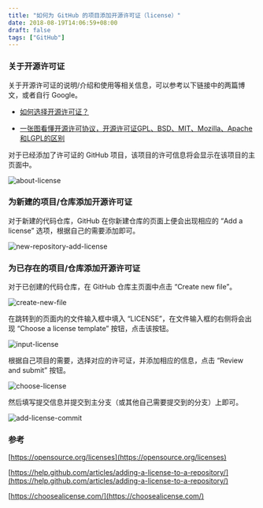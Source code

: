 ```yaml
---
title: "如何为 GitHub 的项目添加开源许可证（license）"
date: 2018-08-19T14:06:59+08:00
draft: false
tags: ["GitHub"]
---
```


### 关于开源许可证

关于开源许可证的说明/介绍和使用等相关信息，可以参考以下链接中的两篇博文，或者自行 Google。

* [如何选择开源许可证？](http://www.ruanyifeng.com/blog/2011/05/how_to_choose_free_software_licenses.html)

* [一张图看懂开源许可协议，开源许可证GPL、BSD、MIT、Mozilla、Apache和LGPL的区别](https://blog.csdn.net/testcs_dn/article/details/38496107)

对于已经添加了许可证的 GitHub 项目，该项目的许可信息将会显示在该项目的主页面中。

![about-license](/images/about-license.png)

### 为新建的项目/仓库添加开源许可证

对于新建的代码仓库，GitHub 在你新建仓库的页面上便会出现相应的 “Add a license” 选项，根据自己的需要添加即可。

![new-repository-add-license](/images/new-repository-add-license.png)

### 为已存在的项目/仓库添加开源许可证

对于已创建的代码仓库，在 GitHub 仓库主页面中点击 “Create new file”。

![create-new-file](/images/create-new-file.png)

在跳转到的页面内的文件输入框中填入 “LICENSE”，在文件输入框的右侧将会出现 “Choose a license template” 按钮，点击该按钮。

![input-license](/images/input-license.png)

根据自己项目的需要，选择对应的许可证，并添加相应的信息，点击 “Review and submit” 按钮。

![choose-license](/images/choose-license.png)

然后填写提交信息并提交到主分支（或其他自己需要提交到的分支）上即可。

![add-license-commit](/images/add-license-commit.png)

### 参考

[https://opensource.org/licenses](https://opensource.org/licenses)

[https://help.github.com/articles/adding-a-license-to-a-repository/](https://help.github.com/articles/adding-a-license-to-a-repository/)

[https://choosealicense.com/](https://choosealicense.com/)
